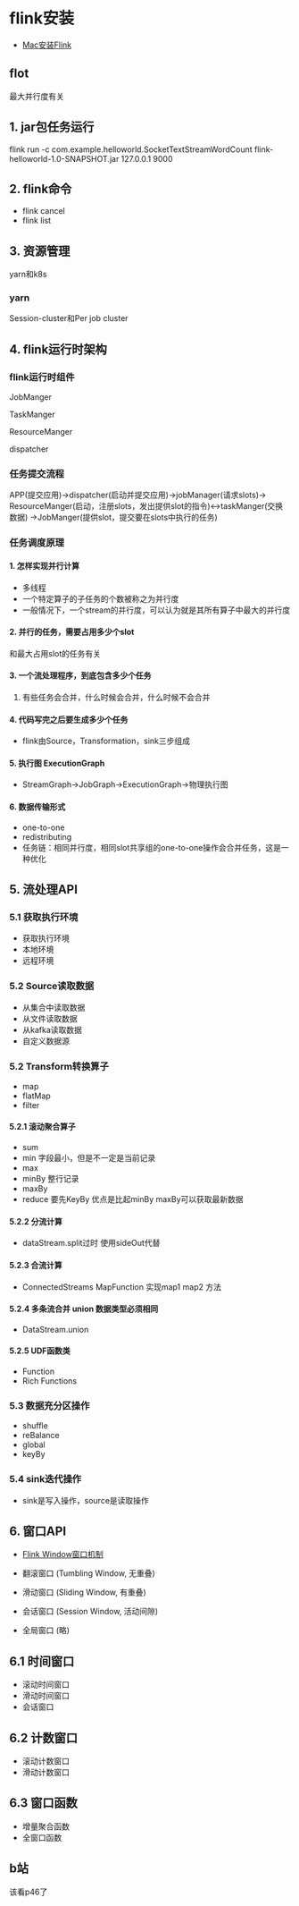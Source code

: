 # flink安装

* [Mac安装Flink](https://blog.csdn.net/vbirdbest/article/details/104256807)

## flot

最大并行度有关

## 1. jar包任务运行

flink run -c com.example.helloworld.SocketTextStreamWordCount
flink-helloworld-1.0-SNAPSHOT.jar
127.0.0.1 9000

## 2. flink命令

* flink cancel
* flink list

## 3. 资源管理

yarn和k8s

### yarn

Session-cluster和Per job cluster

## 4. flink运行时架构

### flink运行时组件

JobManger

TaskManger

ResourceManger

dispatcher

### 任务提交流程

APP(提交应用)->dispatcher(启动并提交应用)->jobManager(请求slots)->
ResourceManger(启动，注册slots，发出提供slot的指令)<->taskManger(交换数据)
->JobManger(提供slot，提交要在slots中执行的任务)

### 任务调度原理

#### 1. 怎样实现并行计算

* 多线程
* 一个特定算子的子任务的个数被称之为并行度
* 一般情况下，一个stream的并行度，可以认为就是其所有算子中最大的并行度

#### 2. 并行的任务，需要占用多少个slot

和最大占用slot的任务有关

#### 3. 一个流处理程序，到底包含多少个任务

1. 有些任务会合并，什么时候会合并，什么时候不会合并

#### 4. 代码写完之后要生成多少个任务

* flink由Source，Transformation，sink三步组成

#### 5. 执行图 ExecutionGraph

* StreamGraph->JobGraph->ExecutionGraph->物理执行图

#### 6. 数据传输形式

* one-to-one
* redistributing
* 任务链：相同并行度，相同slot共享组的one-to-one操作会合并任务，这是一种优化

## 5. 流处理API

### 5.1 获取执行环境

* 获取执行环境
* 本地环境
* 远程环境

### 5.2 Source读取数据

* 从集合中读取数据
* 从文件读取数据
* 从kafka读取数据
* 自定义数据源

### 5.2 Transform转换算子

* map
* flatMap
* filter

#### 5.2.1 滚动聚合算子

* sum
* min   字段最小，但是不一定是当前记录
* max
* minBy 整行记录
* maxBy
* reduce 要先KeyBy 优点是比起minBy maxBy可以获取最新数据

#### 5.2.2 分流计算

* dataStream.split过时 使用sideOut代替

#### 5.2.3 合流计算

* ConnectedStreams MapFunction 实现map1 map2 方法

#### 5.2.4 多条流合并 union 数据类型必须相同

* DataStream.union

#### 5.2.5 UDF函数类

* Function
* Rich Functions

### 5.3 数据充分区操作

* shuffle
* reBalance
* global
* keyBy

### 5.4 sink迭代操作

* sink是写入操作，source是读取操作

## 6. 窗口API

* [Flink Window窗口机制](https://www.cnblogs.com/ronnieyuan/p/11847568.html)

* 翻滚窗口 (Tumbling Window, 无重叠)
* 滑动窗口 (Sliding Window, 有重叠)
* 会话窗口 (Session Window, 活动间隙)
* 全局窗口 (略)

## 6.1 时间窗口

* 滚动时间窗口
* 滑动时间窗口
* 会话窗口

## 6.2 计数窗口

* 滚动计数窗口
* 滑动计数窗口

## 6.3 窗口函数

* 增量聚合函数
* 全窗口函数

## b站

该看p46了